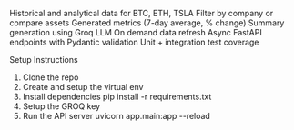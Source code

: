 Historical and analytical data for BTC, ETH, TSLA 
Filter by company or compare assets 
Generated metrics (7-day average, % change)
Summary generation using Groq LLM 
On demand data refresh 
Async FastAPI endpoints with Pydantic validation
Unit + integration test coverage 

Setup Instructions
1. Clone the repo 
2. Create and setup the virtual env 
3. Install dependencies 
pip install -r requirements.txt 
4. Setup the GROQ key 
5. Run the API server 
uvicorn app.main:app --reload